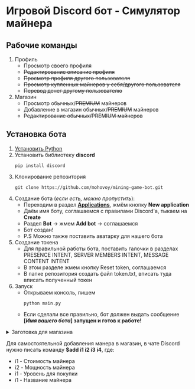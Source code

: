 # Игровой Discord бот - Симулятор майнера

## Рабочие команды
1. Профиль
    - Просмотр своего профиля
    - ~~Редактирование описание профиля~~
    - ~~Просмотр профиля другого пользователя~~
    - ~~Просмотр купленных майнеров у себя/другого пользователя~~
    - ~~Перевод денег другому пользователю~~
2. Магазин
    - Просмотр обычных/~~PREMIUM~~ майнеров
    - Добавление в магазин обычных/~~PREMIUM~~ майнеров
    - ~~Редактирование обычных/PREMIUM майнеров~~

## Установка бота
1. [Установить Python](https://www.python.org/downloads/)
2. Установить библиотеку **discord**
    ```
    pip install discord
    ```
3. Клонирование репозитория
    ```
    git clone https://github.com/mohovoy/mining-game-bot.git
    ```
4. Создание бота (*если есть, можно пропустить*):
    - Переходим в раздел **[Applications](https://discord.com/developers/applications)**, жмём кнопку **New application**
    - Даём имя боту, соглашаемся с правилами Discord'а, тыкаем на **Create**
    - Раздел **Bot** -> жмем **Add bot** -> соглашаемся
    - Бот создан!
    - P.S Можно также поставить аватарку для нашего бота
5. Создание токена
    - Для правильной работы бота, поставить галочки в разделах PRESENCE INTENT, SERVER MEMBERS INTENT, MESSAGE CONTENT INTENT
    - В этом разделе жмем кнопку Reset token, соглашаемся
    - В папке репозитория создать файл token.txt, вписать туда вписать полученный токен
6. Запуск
    - Открываем консоль, пишем
        ```
        python main.py
        ```
    - Если сделали все правильно, бот должен выдать сообщение **[*Имя вашего бота*] запущен и готов к работе!**

<details>
    <summary>Заготовка для магазина</summary>

```sql
INSERT INTO shop('name', 'cost', 'power', 'req_lvl') VALUES ('Hashminer KA3', '100', '5', '1');
INSERT INTO shop('name', 'cost', 'power', 'req_lvl') VALUES ('Hashminer K7', '300', '9', '1');
INSERT INTO shop('name', 'cost', 'power', 'req_lvl') VALUES ('Hashminer L7', '500', '13', '2');
INSERT INTO shop('name', 'cost', 'power', 'req_lvl') VALUES ('Hashminer A5', '700', '19', '2');
INSERT INTO shop('name', 'cost', 'power', 'req_lvl') VALUES ('Hashminer A1', '900', '27', '3');
INSERT INTO shop('name', 'cost', 'power', 'req_lvl') VALUES ('Hashminer I7', '1100', '35', '3');
INSERT INTO shop('name', 'cost', 'power', 'req_lvl') VALUES ('Hashminer E4', '1300', '43', '4');
INSERT INTO shop('name', 'cost', 'power', 'req_lvl') VALUES ('Hashminer C4', '1500', '59', '4');
INSERT INTO shop('name', 'cost', 'power', 'req_lvl') VALUES ('Hashminer 01', '1700', '71', '5');
INSERT INTO shop('name', 'cost', 'power', 'req_lvl') VALUES ('Hashminer A2', '1900', '87', '5');
```
</details>

Для самостоятельной добавления манера в магазин, в чате Discord нужно писать команду **$add i1 i2 i3 i4**, где:
* i1 - Стоимость майнера
* i2 - Мощность майнера
* i1 - Уровень для покупки
* i1 - Название майнера